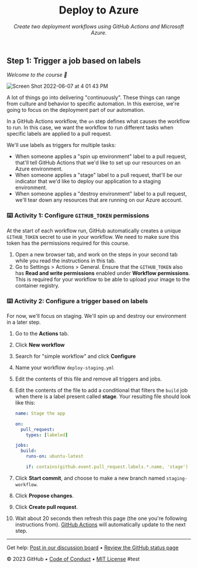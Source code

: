 <header>

<!--
  <<< Author notes: Course header >>>
  Include a 1280x640 image, course title in sentence case, and a concise description in emphasis.
  In your repository settings: enable template repository, add your 1280x640 social image, auto delete head branches.
  Add your open source license, GitHub uses MIT license.
-->

# Deploy to Azure

_Create two deployment workflows using GitHub Actions and Microsoft Azure._

</header>

<!--
  <<< Author notes: Step 1 >>>
  Choose 3-5 steps for your course.
  The first step is always the hardest, so pick something easy!
  Link to docs.github.com for further explanations.
  Encourage users to open new tabs for steps!
-->

## Step 1: Trigger a job based on labels

_Welcome to the course :tada:_

![Screen Shot 2022-06-07 at 4 01 43 PM](https://user-images.githubusercontent.com/6351798/172490466-00f27580-8906-471f-ae83-ef3b6370df7d.png)

A lot of things go into delivering "continuously". These things can range from culture and behavior to specific automation. In this exercise, we're going to focus on the deployment part of our automation.

In a GitHub Actions workflow, the `on` step defines what causes the workflow to run. In this case, we want the workflow to run different tasks when specific labels are applied to a pull request.

We'll use labels as triggers for multiple tasks:

- When someone applies a "spin up environment" label to a pull request, that'll tell GitHub Actions that we'd like to set up our resources on an Azure environment.
- When someone applies a "stage" label to a pull request, that'll be our indicator that we'd like to deploy our application to a staging environment.
- When someone applies a "destroy environment" label to a pull request, we'll tear down any resources that are running on our Azure account.

### :keyboard: Activity 1: Configure `GITHUB_TOKEN` permissions

At the start of each workflow run, GitHub automatically creates a unique `GITHUB_TOKEN` secret to use in your workflow. We need to make sure this token has the permissions required for this course.

1. Open a new browser tab, and work on the steps in your second tab while you read the instructions in this tab.
1. Go to Settings > Actions > General. Ensure that the `GITHUB_TOKEN` also has **Read and write permissions** enabled under **Workflow permissions**. This is required for your workflow to be able to upload your image to the container registry.

### :keyboard: Activity 2: Configure a trigger based on labels

For now, we'll focus on staging. We'll spin up and destroy our environment in a later step.

1. Go to the **Actions** tab.
1. Click **New workflow**
1. Search for "simple workflow" and click **Configure**
1. Name your workflow `deploy-staging.yml`
1. Edit the contents of this file and remove all triggers and jobs.
1. Edit the contents of the file to add a conditional that filters the `build` job when there is a label present called **stage**. Your resulting file should look like this:

   ```yaml
   name: Stage the app

   on:
     pull_request:
       types: [labeled]

   jobs:
     build:
       runs-on: ubuntu-latest

       if: contains(github.event.pull_request.labels.*.name, 'stage')
   ```

1. Click **Start commit**, and choose to make a new branch named `staging-workflow`.
1. Click **Propose changes**.
1. Click **Create pull request**.
1. Wait about 20 seconds then refresh this page (the one you're following instructions from). [GitHub Actions](https://docs.github.com/en/actions) will automatically update to the next step.

<footer>

<!--
  <<< Author notes: Footer >>>
  Add a link to get support, GitHub status page, code of conduct, license link.
-->

---

Get help: [Post in our discussion board](https://github.com/skills/.github/discussions) &bull; [Review the GitHub status page](https://www.githubstatus.com/)

&copy; 2023 GitHub &bull; [Code of Conduct](https://www.contributor-covenant.org/version/2/1/code_of_conduct/code_of_conduct.md) &bull; [MIT License](https://gh.io/mit)
#test
</footer>
